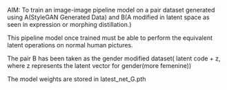 AIM: To train an image-image pipeline model on a pair dataset generated using A(StyleGAN Generated Data) and B(A modified in latent space as seen in expression or morphing distillation.)

This pipeline model once trained must be able to perform the equivalent latent operations on normal human pictures.

The pair B has been taken as the gender modified dataset( latent code + z, where z represents the latent vector for gender(more femenine))

The model weights are stored in latest_net_G.pth

